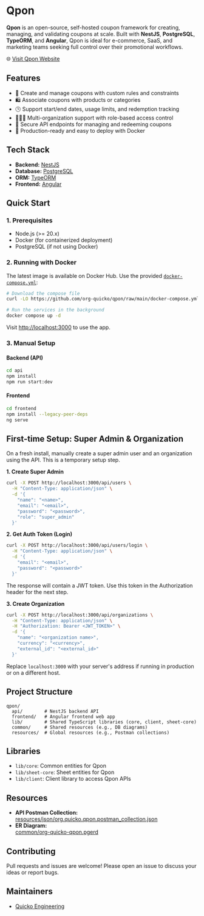 # Qpon

**Qpon** is an open-source, self-hosted coupon framework for creating, managing, and validating coupons at scale. Built with **NestJS**, **PostgreSQL**, **TypeORM**, and **Angular**, Qpon is ideal for e-commerce, SaaS, and marketing teams seeking full control over their promotional workflows.

:globe_with_meridians: [Visit Qpon Website](https://quicko.company/labs/qpon)

## Features

- 🧾 Create and manage coupons with custom rules and constraints
- 🛍️ Associate coupons with products or categories
- 🕒 Support start/end dates, usage limits, and redemption tracking
- 🧑‍🤝‍🧑 Multi-organization support with role-based access control
- 🔐 Secure API endpoints for managing and redeeming coupons
- 🚀 Production-ready and easy to deploy with Docker

## Tech Stack

- **Backend:** [NestJS](https://nestjs.com/)
- **Database:** [PostgreSQL](https://www.postgresql.org/)
- **ORM:** [TypeORM](https://typeorm.io/)
- **Frontend:** [Angular](https://angular.dev/)

## Quick Start

### 1. Prerequisites

- Node.js (>= 20.x)
- Docker (for containerized deployment)
- PostgreSQL (if not using Docker)

### 2. Running with Docker

The latest image is available on Docker Hub. Use the provided [`docker-compose.yml`](https://github.com/org-quicko/qpon/blob/main/docker-compose.yml):

```sh
# Download the compose file
curl -LO https://github.com/org-quicko/qpon/raw/main/docker-compose.yml

# Run the services in the background
docker compose up -d
```

Visit [http://localhost:3000](http://localhost:3000) to use the app.

### 3. Manual Setup

#### Backend (API)

```sh
cd api
npm install
npm run start:dev
```

#### Frontend

```sh
cd frontend
npm install --legacy-peer-deps
ng serve
```

## First-time Setup: Super Admin & Organization

On a fresh install, manually create a super admin user and an organization using the API. This is a temporary setup step.

**1. Create Super Admin**
```sh
curl -X POST http://localhost:3000/api/users \
  -H "Content-Type: application/json" \
  -d '{
    "name": "<name>",
    "email": "<email>",
    "password": "<password>",
    "role": "super_admin"
  }'
```

**2. Get Auth Token (Login)**
```sh
curl -X POST http://localhost:3000/api/users/login \
  -H "Content-Type: application/json" \
  -d '{
    "email": "<email>",
    "password": "<password>"
  }'
```
The response will contain a JWT token. Use this token in the Authorization header for the next step.

**3. Create Organization**
```sh
curl -X POST http://localhost:3000/api/organizations \
  -H "Content-Type: application/json" \
  -H "Authorization: Bearer <JWT_TOKEN>" \
  -d '{
    "name": "<organization name>",
    "currency": "<currency>",
    "external_id": "<external_id>"
  }'
```

Replace `localhost:3000` with your server's address if running in production or on a different host.

## Project Structure

```
qpon/
  api/        # NestJS backend API
  frontend/   # Angular frontend web app
  lib/        # Shared TypeScript libraries (core, client, sheet-core)
  common/     # Shared resources (e.g., DB diagrams)
  resources/  # Global resources (e.g., Postman collections)
```

## Libraries

- `lib/core`: Common entities for Qpon
- `lib/sheet-core`: Sheet entities for Qpon
- `lib/client`: Client library to access Qpon APIs

## Resources

- **API Postman Collection:**  
  [resources/json/org.quicko.qpon.postman_collection.json](https://github.com/org-quicko/qpon/blob/main/resources/json/org.quicko.qpon.postman_collection.json)
- **ER Diagram:**  
  [common/org-quicko-qpon.pgerd](https://github.com/org-quicko/qpon/blob/main/common/org-quicko-qpon.pgerd)

## Contributing

Pull requests and issues are welcome! Please open an issue to discuss your ideas or report bugs.

## Maintainers

- [Quicko Engineering](mailto:developer@quicko.org.in)